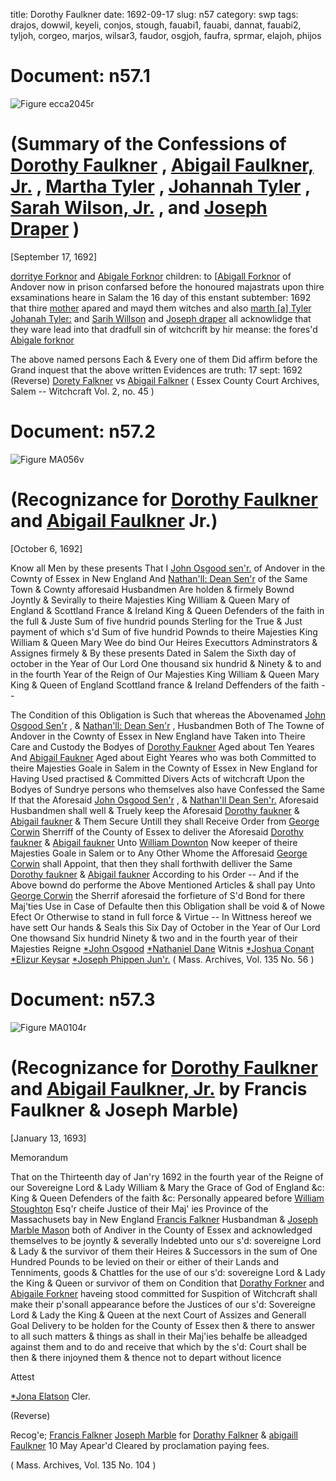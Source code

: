 title: Dorothy Faulkner
date: 1692-09-17
slug: n57
category: swp
tags: drajos, dowwil, keyeli, conjos, stough, fauabi1, fauabi, dannat, fauabi2, tyljoh, corgeo, marjos, wilsar3, faudor, osgjoh, faufra, sprmar, elajoh, phijos




# Document: n57.1

![Figure ecca2045r](/assets/thumb/ecca2045r.jpg)

# (Summary of the Confessions of [Dorothy Faulkner](/tag/faudor.html) , [Abigail Faulkner, Jr.](/tag/fauabi2.html) , [Martha Tyler](/tag/sprmar.html) , [Johannah Tyler](/tag/tyljoh.html) , [Sarah Wilson, Jr.](/tag/wilsar3.html) , and [Joseph Draper](/tag/drajos.html) )

[September 17, 1692]

[dorritye Forknor](/tag/faudor.html) and [Abigale Forknor](/tag/fauabi2.html) children: to [[Abigall Forknor](/tag/fauabi1.html) of Andover now in prison confarsed before the honoured majastrats upon thire exsaminations heare in Salam the 16 day of this enstant subtember: 1692 that thire [mother](/tag/fauabi1.html) apared and mayd them witches and also [marth [a] Tyler](/tag/sprmar.html) [Johanah Tyler:](/tag/tyljoh.html) and [Sarih Willson](/tag/wilsar3.html) and [Joseph draper](/tag/drajos.html) all acknowlidge that they ware lead into that dradfull sin of witchcrift by hir meanse: the fores'd [Abigale forknor](/tag/fauabi1.html)

The above named persons Each & Every one of them Did affirm before the Grand inquest that the above written Evidences are truth: 
17 sept: 1692  (Reverse) [Dorety Falkner](/tag/faudor.html) vs [Abigail Falkner](/tag/fauabi1.html) ( Essex County Court Archives, Salem -- Witchcraft Vol. 2, no. 45 )

# Document: n57.2

![Figure MA056v](/assets/thumb/MA056v.jpg)

# (Recognizance for [Dorothy Faulkner](/tag/faudor.html) and [Abigail Faulkner](/tag/fauabi2.html) Jr.)

[October 6, 1692]

Know all Men by these presents That I [John Osgood sen'r.](/tag/osgjoh.html) of Andover in the Cownty of Essex in New England And [Nathan'll: Dean Sen'r](/tag/dannat.html) of the Same Town & Cownty afforesaid Husbandmen Are holden & firmely Bownd Joyntly & Sevirally to theire Majesties King William & Queen Mary  of England & Scottland France & Ireland King & Queen Defenders of the faith in the full & Juste Sum of five hundrid pounds Sterling for the True & Just payment of which s'd Sum of five hundrid Pownds to theire Majesties King William & Queen Mary  Wee do bind Our Heires Executtors Adminstrators & Assignes firmely & By these presents Dated in Salem  the Sixth day of october in the Year of Our Lord One thousand six hundrid & Ninety & to and in the fourth Year of the Reign of Our Majesties King William & Queen Mary  King & Queen of England Scottland france & Ireland Deffenders of the faith --

The Condition of this Obligation is Such that whereas the Abovenamed [John Osgood Sen'r](/tag/osgjoh.html) , & [Nathan'll: Dean Sen'r](/tag/dannat.html) , Husbandmen Both of The Towne of Andover in the Cownty of Essex in New England have Taken into Theire Care and Custody the Bodyes of [Dorothy Faukner](/tag/faudor.html) Aged about Ten Yeares And [Abigail Faukner](/tag/fauabi2.html) Aged about Eight Yeares who was both Committed to theire Majesties Goale in Salem in the Cownty of Essex in New England for Having Used practised & Committed Divers Acts of witchcraft Upon the Bodyes of Sundrye persons who themselves also have Confessed the Same If that the Aforesaid [John Osgood Sen'r](/tag/osgjoh.html) , & [Nathan'll Dean Sen'r.](/tag/dannat.html) Aforesaid Husbandmen shall well & Truely keep the Aforesaid [Dorothy faukner](/tag/faudor.html) & [Abigail faukner](/tag/fauabi2.html) & Them Secure Untill they shall Receive Order from [George Corwin](/tag/corgeo.html) Sherriff of the County of Essex to deliver the Aforesaid [Dorothy faukner](/tag/faudor.html) & [Abigail faukner](/tag/fauabi2.html) Unto [William Downton](/tag/dowwil.html) Now keeper of theire Majesties Goale in Salem or to Any Other Whome the Afforesaid [George Corwin](/tag/corgeo.html) shall Appoint, that then they shall forthwith delliver the Same [Dorothy faukner](/tag/faudor.html) & [Abigail faukner](/tag/fauabi2.html) According to his Order -- And if the Above bownd do performe the Above Mentioned Articles & shall pay Unto [George Corwin](/tag/corgeo.html) the Sherrif aforesaid the forfieture of S'd Bond for there Maj'ties Use in Case of Defaulte then this Obligation shall be void & of Nowe Efect Or Otherwise to stand in full force & Virtue -- In Wittness hereof we have sett Our hands & Seals this Six Day of October in the Year of Our Lord One thowsand Six hundrid Ninety & two and in the fourth year of their Majesties Reigne
[*John Osgood](/tag/osgjoh.html)  [*Nathaniel Dane](/tag/dannat.html)  Witnis  [*Joshua Conant](/tag/conjos.html)  [*Elizur Keysar](/tag/keyeli.html) [*Joseph Phippen Jun'r.](/tag/phijos.html) ( Mass. Archives, Vol. 135 No. 56 )

# Document: n57.3

![Figure MA0104r](/assets/thumb/MA0104r.jpg)

# (Recognizance for [Dorothy Faulkner](/tag/faudor.html) and [Abigail Faulkner, Jr.](/tag/fauabi2.html) by Francis Faulkner & Joseph Marble)

[January 13, 1693]

Memorandum 

That on the Thirteenth day of Jan'ry 1692 in the fourth year of the Reigne of our Sovereigne Lord & Lady William & Mary the Grace of God of England &c: King & Queen Defenders of the faith &c: Personally appeared before [William Stoughton](/tag/stough.html) Esq'r cheife Justice of their Maj' ies  Province of the Massachusets bay in New England [Francis Falkner](/tag/faufra.html) Husbandman & [Joseph Marble Mason](/tag/marjos.html) both of Andiver in the County of Essex and acknowledged themselves to be joyntly & severally Indebted unto our s'd: sovereigne Lord & Lady & the survivor of them their Heires & Successors in the sum of One Hundred Pounds to be levied on their or either of their Lands and Tenniments, goods & Chattles for the use of our s'd: sovereigne Lord & Lady the King & Queen or survivor of them on Condition that [Dorathy Forkner](/tag/faudor.html) and [Abigaile Forkner](/tag/fauabi.html) haveing stood committed for Suspition of Witchcraft shall make their p'sonall appearance before the Justices of our s'd: Sovereigne Lord & Lady the King & Queen at the next Court of Assizes and Generall Goal Delivery to be holden for the County of Essex then & there to answer to all such matters & things as shall in their Maj'ies behalfe be alleadged against them and to do and receive that which by the s'd: Court shall be then & there injoyned them & thence not to depart without licence

Attest 

[*Jona Elatson](/tag/elajoh.html) Cler.

(Reverse) 

Recog'e; [Francis Falkner](/tag/faufra.html) [Joseph Marble](/tag/marjos.html) for [Dorathy Falkner](/tag/faudor.html) & [abigaill Faulkner](/tag/fauabi2.html) 10 May Apear'd Cleared by proclamation paying fees.

( Mass. Archives, Vol. 135 No. 104 )
